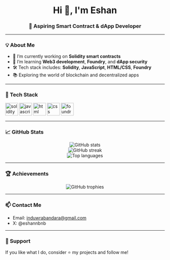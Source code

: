 <!-- README.md for GitHub Profile -->

<h1 align="center">Hi 👋, I'm Eshan</h1>
<h3 align="center">🚀 Aspiring Smart Contract & dApp Developer</h3>

---

### 💡 About Me

- 🔭 I’m currently working on **Solidity smart contracts**
- 🌱 I’m learning **Web3 development**, **Foundry**, and **dApp security**
- 🛠️ Tech stack includes: **Solidity**, **JavaScript**, **HTML/CSS**, **Foundry**
- 📚 Exploring the world of blockchain and decentralized apps


---

### 🧰 Tech Stack

<p align="left">
  <img src="https://cdn.jsdelivr.net/gh/devicons/devicon/icons/solidity/solidity-original.svg" alt="solidity" width="40" height="40"/>
  <img src="https://cdn.jsdelivr.net/gh/devicons/devicon/icons/javascript/javascript-original.svg" alt="javascript" width="40" height="40"/>
  <img src="https://cdn.jsdelivr.net/gh/devicons/devicon/icons/html5/html5-original.svg" alt="html" width="40" height="40"/>
  <img src="https://cdn.jsdelivr.net/gh/devicons/devicon/icons/css3/css3-original.svg" alt="css" width="40" height="40"/>
  <img src="https://seeklogo.com/images/F/foundry-logo-D0B96D0E25-seeklogo.com.png" alt="foundry" width="40" height="40"/>
</p>

---

### 📈 GitHub Stats

<p align="center">
  <img src="https://github-readme-stats.vercel.app/api?username=your-username&show_icons=true&theme=radical" alt="GitHub stats"/>
  <br/>
  <img src="https://github-readme-streak-stats.herokuapp.com?user=your-username&theme=radical&hide_border=false" alt="GitHub streak"/>
  <br/>
  <img src="https://github-readme-stats.vercel.app/api/top-langs/?username=your-username&layout=compact&theme=radical" alt="Top languages"/>
</p>

---

### 🏆 Achievements

<p align="center">
  <img src="https://github-profile-trophy.vercel.app/?username=your-username&theme=radical" alt="GitHub trophies"/>
</p>

---

### 📫 Contact Me

- Email: induwrabandara@gmail.com  
- X: @eshannbnb

---

### 🔗 Support

If you like what I do, consider ⭐️ my projects and follow me!


